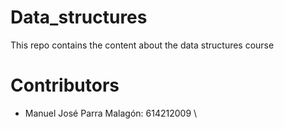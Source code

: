 # Data_structures
This repo contains the content about the data structures course

# Contributors
- Manuel José Parra Malagón: 614212009
\
